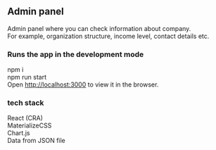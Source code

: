 ## Admin panel

Admin panel where you can check information about company.\
For example, organization structure, income level, contact details etc.

### Runs the app in the development mode

npm i\
npm run start\
Open [http://localhost:3000](http://localhost:3000) to view it in the browser.

### tech stack

React (CRA)\
MaterializeCSS\
Chart.js\
Data from JSON file
